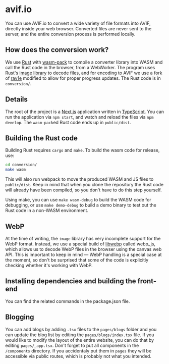 # avif.io

You can use AVIF.io to convert a wide variety of file formats into AVIF, directly inside your web browser. Converted files are never sent to the server, and the entire conversion process is performed locally.


## How does the conversion work?

We use [Rust](https://rust-lang.org/) with [wasm-pack](https://github.com/rustwasm/wasm-pack)
to compile a converter library into WASM and call the Rust code
in the browser, from a WebWorker. The program uses Rust's
[image library](https://crates.io/crates/image) to decode files,
and for encoding to AVIF we use a fork of [rav1e](https://github.com/ennmichael/rav1e)
modified to allow for proper progress updates.
The Rust code is in `conversion/`.

## Details

The root of the project is a [Next.js](https://nextjs.org) application
written in [TypeScript](https://typescriptlang.org/).
You can run the application via `npm start`, and watch and reload the
files via `npm develop`. The `wasm-pack`ed Rust code ends up in `public/dist`.

## Building the Rust code

Building Rust requires `cargo` and `make`. To build the wasm
code for release, use:

```bash
cd conversion/
make wasm
```
This will also run webpack to move the produced WASM and JS
files to `public/dist`. Keep in mind that when you clone the repository
the Rust code will already have been compiled, so you don't have to
do this step yourself.

Using make, you can use `make wasm-debug` to build the WASM code
for debugging, or use `make demo-debug` to build a demo binary
to test out the Rust code in a non-WASM environment.

## WebP

At the time of writing, the `image` library has very incomplete
support for the WebP format. Instead, we use a special build of
[libwebp](https://github.com/webmproject/libwebp/) called webp_js,
which allows us to decode WebP files in the browser using the
canvas web API. This is important to keep in mind — WebP handling
is a special case at the moment, so don't be surprised that some
of the code is explicitly checking whether it's working with WebP.

## Installing dependencies and building the front-end

You can find the related commands in the package.json file.

## Blogging

You can add blogs by adding `.tsx` files to the `pages/blogs` folder and
you can update the blog list by editing the `pages/blogs/index.tsx` file.
If you would like to modify the layout of the entire website, you can do
that by editing `pages/_app.tsx`. Don't forget to put all components in the
`/components` directory. If you accidentaly put them in `pages` they will be
accessible via public routes, which is probably not what you intended.
